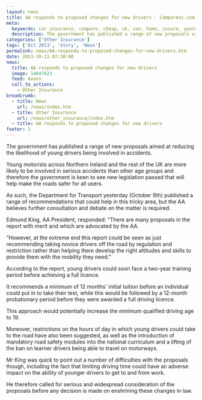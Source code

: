 ```yaml
---
layout: news
title: AA responds to proposed changes for new drivers - Compareni.com
meta:
  keywords: car insurance, compare, cheap, uk, van, home, insure, quotes, online, comparison, bike, loans, life
  description: The government has published a range of new proposals aimed at reducing the likelihood of young drivers being involved in accidents
categories: ['Other Insurance']
tags: ['Oct 2013', 'Story', 'News']
permalink: news/AA-responds-to-proposed-changes-for-new-drivers.htm
date: 2013-10-11 07:30:00
news:
  title: AA responds to proposed changes for new drivers
  image: 14047623
  feed: Axonn
  call_to_actions:
    - Other Insurance
breadcrumb:
  - title: News
    url: /news/index.htm
  - title: Other Insurance
    url: /news/other_insurance/index.htm
  - title: AA responds to proposed changes for new drivers
footer: 1
---
```


The government has published a range of new proposals aimed at reducing the likelihood of young drivers being involved in accidents.

Young motorists across Northern Ireland and the rest of the UK are more likely to be involved in serious accidents than other age groups and therefore the government is keen to see new legislation passed that will help make the roads safer for all users.

As such, the Department for Transport yesterday (October 9th) published a range of recommendations that could help in this tricky area, but the AA believes further consultation and debate on the matter is required.

Edmund King, AA President, responded: &quot;There are many proposals in the report with merit and which are advocated by the AA.&nbsp;

&quot;However, at the extreme end this report could be seen as just recommending taking novice drivers off the road by regulation and restriction rather than helping them develop the right attitudes and skills to provide them with the mobility they need.&quot;

According to the report, young drivers could soon face a two-year training period before achieving a full licence.

It recommends a minimum of 12 months&#39; initial tuition before an individual could put in to take their test, while this would be followed by a 12-month probationary period before they were awarded a full driving licence.

This approach would potentially increase the minimum qualified driving age to 19.

Moreover, restrictions on the hours of day in which young drivers could take to the road have also been suggested, as well as the introduction of mandatory road safety modules into the national curriculum and a lifting of the ban on learner drivers being able to travel on motorways.

Mr King was quick to point out a number of difficulties with the proposals though, including the fact that limiting driving time could have an adverse impact on the ability of younger drivers to get to and from work.

He therefore called for serious and widespread consideration of the proposals before any decision is made on enshrining these changes in law.
